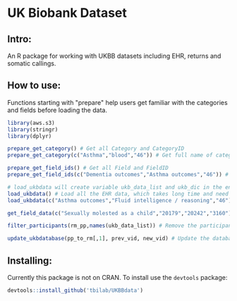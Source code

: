 # UK Biobank Dataset

## Intro: 

An R package for working with UKBB datasets including EHR, returns and somatic callings.

## How to use: 

Functions starting with "prepare" help users get familiar with the categories and fields before loading the data.

```r
library(aws.s3)
library(stringr)
library(dplyr)

prepare_get_category() # Get all Category and CategoryID
prepare_get_category(c("Asthma","blood","46")) # Get full name of categories by keywords

prepare_get_field_ids() # Get all Field and FieldID
prepare_get_field_ids(c("Dementia outcomes","Asthma outcomes","46")) # Get all Field and FieldID within specified categories

# load_ukbdata will create variable ukb_data_list and ukb_dic in the environment.
load_ukbdata() # Load all the EHR data, which takes long time and need large storage.
load_ukbdata(c("Asthma outcomes","Fluid intelligence / reasoning","46")) # Load data from interested categories only, and each category will be stored as one element in the list.

get_field_data(c("Sexually molested as a child","20179","20242","3160"), match_name = TRUE) # Get the data from fields in the categories that you have loaded in the environment.

filter_participants(rm_pp,names(ukb_data_list)) # Remove the participants that you do not need after loading the ukb_data_list

update_ukbdatabase(pp_to_rm[,1], prev_vid, new_vid) # Update the database when there are participants want to quit the study.
``` 

## Installing:

Currently this package is not on CRAN. To install use the `devtools` package: 

```r
devtools::install_github('tbilab/UKBBdata')
```
